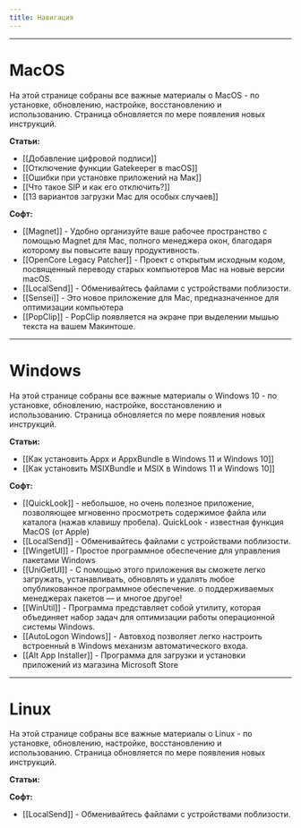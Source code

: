 ```yaml
---
title: Навигация
---
```

---

# MacOS

На этой странице собраны все важные материалы о MacOS - по установке, обновлению, настройке, восстановлению и использованию. Страница обновляется по мере появления новых инструкций.

**Статьи:**

- [[Добавление цифровой подписи]]
- [[Отключение функции Gatekeeper в macOS]]
- [[Ошибки при установке приложений на Мак]]
- [[Что такое SIP и как его отключить?]]
- [[13 вариантов загрузки Mac для особых случаев]]

**Софт:**

- [[Magnet]] - Удобно организуйте ваше рабочее пространство с помощью Magnet для Mac, полного менеджера окон, благодаря которому вы повысите вашу продуктивность.
- [[OpenCore Legacy Patcher]] - Проект с открытым исходным кодом, посвященный переводу старых компьютеров Mac на новые версии macOS.
- [[LocalSend]] - Обменивайтесь файлами с устройствами поблизости.
- [[Sensei]] - Это новое приложение для Mac, предназначенное для оптимизации компьютера
- [[PopClip]] - PopClip появляется на экране при выделении мышью текста на вашем Макинтоше. 

---

# Windows

На этой странице собраны все важные материалы о Windows 10 - по установке, обновлению, настройке, восстановлению и использованию. Страница обновляется по мере появления новых инструкций.

**Статьи:**

- [[Как установить Appx и AppxBundle в Windows 11 и Windows 10]]
- [[Как установить MSIXBundle и MSIX в Windows 11 и Windows 10]]

**Софт:**

- [[QuickLook]] - небольшое, но очень полезное приложение, позволяющее мгновенно просмотреть содержимое файла или каталога (нажав клавишу пробела). QuickLook - известная функция MacOS (от Apple)
- [[LocalSend]] - Обменивайтесь файлами с устройствами поблизости.
- [[WingetUI]] - Простое программное обеспечение для управления пакетами Windows 
- [[UniGetUI]] - С помощью этого приложения вы сможете легко загружать, устанавливать, обновлять и удалять любое опубликованное программное обеспечение. о поддерживаемых менеджерах пакетов — и многое другое! 
- [[WinUtil]] - Программа представляет собой утилиту, которая объединяет набор задач для оптимизации работы операционной системы Windows.
- [[AutoLogon Windows]] - Автовход позволяет легко настроить встроенный в Windows механизм автоматического входа.
- [[Alt App Installer]] - Программа для загрузки и установки приложений из магазина Microsoft Store

---

# Linux

На этой странице собраны все важные материалы о Linux - по установке, обновлению, настройке, восстановлению и использованию. Страница обновляется по мере появления новых инструкций.

**Статьи:**

**Софт:**

- [[LocalSend]] - Обменивайтесь файлами с устройствами поблизости.